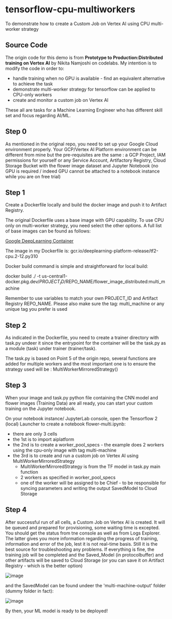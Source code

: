 # tensorflow-cpu-multiworkers
To demonstrate how to create a Custom Job on Vertex AI using CPU multi-worker strategy

## Source Code
The origin code for this demo is from <b>Prototype to Production:Distributed training on Vertex AI</b> by Nikita Namjoshi on codelabs.
My intention is to modify the code in order to:
- handle training when no GPU is available - find an equivalent alternative to achieve the task
- demonstrate multi-worker strategy for tensorflow can be applied to CPU-only workers
- create and monitor a custom job on Vertex AI

These all are tasks for a Machine Learning Engineer who has different skill set and focus regarding AI/ML.

## Step 0
As mentioned in the original repo, you need to set up your Google Cloud environment properly. 
Your GCP/Vertex AI Platform environment can be different from mine but the pre-requisites are the same : a GCP Project, IAM permissions for yourself or any Service Account, Artifactory Registry, Cloud Storage Bucket with the flower image dataset and Jupyter Notebook (no GPU is required / indeed GPU cannot be attached to a notebook instance while you are on free trial)

## Step 1
Create a Dockerfile locally and build the docker image and push it to Artifact Registry.

The original Dockerfile uses a base image with GPU capability. To use CPU only on multi-worker strategy, you need select the other options. A full list of base images can be found as follows:

[Google DeepLearning Container](https://cloud.google.com/deep-learning-containers/docs/choosing-container)

The image in my Dockerfile is:
gcr.io/deeplearning-platform-release/tf2-cpu.2-12.py310

Docker build command is simple and straightforward for local build:

docker build ./ -t us-central1-docker.pkg.dev/$PROJECT_ID/$REPO_NAME/flower_image_distributed:multi_machine

Remember to use variables to match your own PROJECT_ID and Artifact Registry REPO_NAME.
Please also make sure the tag: multi_machine or any unique tag you prefer is used

## Step 2
As indicated in the Dockerfile, you need to create a trainer directory with task.py undeer it since the entrypoint for the container will be the task.py as a module (task) under trainer (trainer/task).

The task.py is based on Point 5 of the origin repo, several functions are added for multiple workers and the most important one is to ensure the strategy used will be : MultiWorkerMirroredStrategy()

## Step 3
When your image and task.py python file containing the CNN model and flower images (Training Data) are all ready, you can start your custom training on the Jupyter notebook.

On your notebook instance/ JupyterLab console, open the Tensorflow 2 (local) Launcher to create a notebook flower-multi.ipynb:

- there are only 3 cells
- the 1st is to import aiplatform
- the 2nd is to create a worker_pool_specs - the example does 2 workers using the cpu-only image with tag multi-machine
- the 3rd is to create and run a custom job on Vertex AI using MultiWorkerMirroredStrategy
  - MultiWorkerMirroredStrategy is from the TF model in task.py main function
  - 2 workers as specified in worker_pool_specs
  - one of the worker will be assigned to be Chief - to be responsible for syncing parameters and writing the output SavedModel to Cloud Storage

## Step 4
After successful run of all cells, a Custom Job on Vertex AI is created.
It will be queued and prepared for provisioning, some waiting time is excepted.
You should get the status from tne console as well as from Logs Explorer.
The latter gives you more information regarding the progress of training, information and error of the job, lest it is not real-time basis. Still it is the best source for troubleshooting any problems.
If everything is fine, the training job will be completed and the Saved_Model (in protocolbuffer) and other artifacts will be saved to Cloud Storage (or you can save it on Artifact Registry - which is the better option)


![image](https://github.com/tonyktchan/tensorflow-cpu-multiworkers/assets/96426553/7bf5cd1f-7325-4fa7-8087-2f57ac88a956)


and the SavedModel can be found undeer the 'multi-machine-output' folder (dummy folder in fact):


![image](https://github.com/tonyktchan/tensorflow-cpu-multiworkers/assets/96426553/a4073ae2-98e4-47c0-a4eb-ab80465771d9)

By then, your ML model is ready to be deployed!


    

